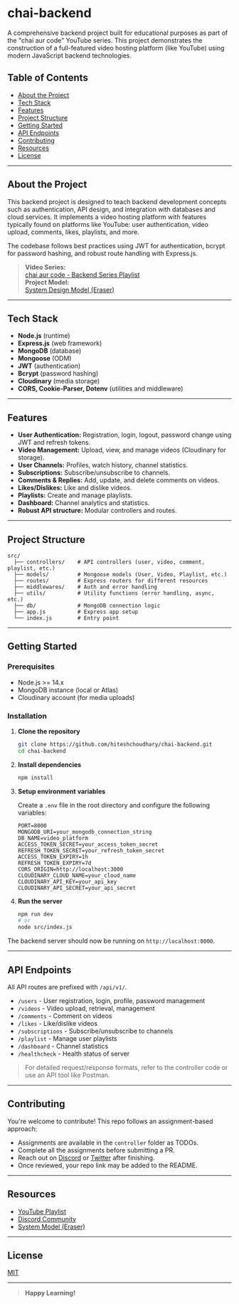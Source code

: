 # chai-backend

A comprehensive backend project built for educational purposes as part of the "chai aur code" YouTube series. This project demonstrates the construction of a full-featured video hosting platform (like YouTube) using modern JavaScript backend technologies.

## Table of Contents

- [About the Project](#about-the-project)
- [Tech Stack](#tech-stack)
- [Features](#features)
- [Project Structure](#project-structure)
- [Getting Started](#getting-started)
- [API Endpoints](#api-endpoints)
- [Contributing](#contributing)
- [Resources](#resources)
- [License](#license)

---

## About the Project

This backend project is designed to teach backend development concepts such as authentication, API design, and integration with databases and cloud services. It implements a video hosting platform with features typically found on platforms like YouTube: user authentication, video upload, comments, likes, playlists, and more.

The codebase follows best practices using JWT for authentication, bcrypt for password hashing, and robust route handling with Express.js.

> **Video Series:**  
> [chai aur code - Backend Series Playlist](https://www.youtube.com/watch?v=EH3vGeqeIAo&list=PLu71SKxNbfoBGh_8p_NS-ZAh6v7HhYqHW)  
> **Project Model:**  
> [System Design Model (Eraser)](https://app.eraser.io/workspace/YtPqZ1VogxGy1jzIDkzj?origin=share)

---

## Tech Stack

- **Node.js** (runtime)
- **Express.js** (web framework)
- **MongoDB** (database)
- **Mongoose** (ODM)
- **JWT** (authentication)
- **Bcrypt** (password hashing)
- **Cloudinary** (media storage)
- **CORS, Cookie-Parser, Dotenv** (utilities and middleware)

---

## Features

- **User Authentication:** Registration, login, logout, password change using JWT and refresh tokens.
- **Video Management:** Upload, view, and manage videos (Cloudinary for storage).
- **User Channels:** Profiles, watch history, channel statistics.
- **Subscriptions:** Subscribe/unsubscribe to channels.
- **Comments & Replies:** Add, update, and delete comments on videos.
- **Likes/Dislikes:** Like and dislike videos.
- **Playlists:** Create and manage playlists.
- **Dashboard:** Channel analytics and statistics.
- **Robust API structure:** Modular controllers and routes.

---

## Project Structure

```
src/
  ├── controllers/    # API controllers (user, video, comment, playlist, etc.)
  ├── models/         # Mongoose models (User, Video, Playlist, etc.)
  ├── routes/         # Express routers for different resources
  ├── middlewares/    # Auth and error handling
  ├── utils/          # Utility functions (error handling, async, etc.)
  ├── db/             # MongoDB connection logic
  ├── app.js          # Express app setup
  └── index.js        # Entry point
```

---

## Getting Started

### Prerequisites

- Node.js >= 14.x
- MongoDB instance (local or Atlas)
- Cloudinary account (for media uploads)

### Installation

1. **Clone the repository**
    ```bash
    git clone https://github.com/hiteshchoudhary/chai-backend.git
    cd chai-backend
    ```

2. **Install dependencies**
    ```bash
    npm install
    ```

3. **Setup environment variables**

    Create a `.env` file in the root directory and configure the following variables:

    ```
    PORT=8000
    MONGODB_URI=your_mongodb_connection_string
    DB_NAME=video_platform
    ACCESS_TOKEN_SECRET=your_access_token_secret
    REFRESH_TOKEN_SECRET=your_refresh_token_secret
    ACCESS_TOKEN_EXPIRY=1h
    REFRESH_TOKEN_EXPIRY=7d
    CORS_ORIGIN=http://localhost:3000
    CLOUDINARY_CLOUD_NAME=your_cloud_name
    CLOUDINARY_API_KEY=your_api_key
    CLOUDINARY_API_SECRET=your_api_secret
    ```

4. **Run the server**
    ```bash
    npm run dev
    # or
    node src/index.js
    ```

The backend server should now be running on `http://localhost:8000`.

---

## API Endpoints

All API routes are prefixed with `/api/v1/`.

- `/users` - User registration, login, profile, password management
- `/videos` - Video upload, retrieval, management
- `/comments` - Comment on videos
- `/likes` - Like/dislike videos
- `/subscriptions` - Subscribe/unsubscribe to channels
- `/playlist` - Manage user playlists
- `/dashboard` - Channel statistics
- `/healthcheck` - Health status of server

> For detailed request/response formats, refer to the controller code or use an API tool like Postman.

---

## Contributing

You're welcome to contribute! This repo follows an assignment-based approach:

- Assignments are available in the `controller` folder as TODOs.
- Complete all the assignments before submitting a PR.
- Reach out on [Discord](https://hitesh.ai/discord) or [Twitter](https://twitter.com/@hiteshdotcom) after finishing.
- Once reviewed, your repo link may be added to the README.

---

## Resources

- [YouTube Playlist](https://www.youtube.com/watch?v=EH3vGeqeIAo&list=PLu71SKxNbfoBGh_8p_NS-ZAh6v7HhYqHW)
- [Discord Community](https://hitesh.ai/discord)
- [System Model (Eraser)](https://app.eraser.io/workspace/YtPqZ1VogxGy1jzIDkzj?origin=share)

---

## License

[MIT](LICENSE)

---

> **Happy Learning!**